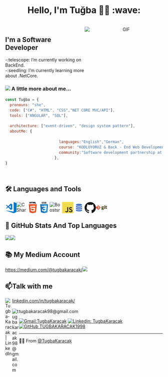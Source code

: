 
<h1 align="center">
 Hello, I'm Tuğba 🙋‍♀️ :wave:
 </h1>
<br />
<div align="center">
 <img align="right" alt="GIF" src="https://camo.githubusercontent.com/6607041227d81f650340ff070cc2843518acad359b57e5bb054a9fb7127aa041/68747470733a2f2f63646e2e6472696262626c652e636f6d2f75736572732f323634363432332f73637265656e73686f74732f353530373139362f636f6d70757465722e676966" width="250" height="160" />
</div>


<h2 align="left">
I'm a Software Developer
</h2>
-:telescope: I’m currently working on BackEnd.<br/>
-:seedling: I’m currently learning more about .NetCore.<br/>


 
### <img src="https://media.giphy.com/media/j2pOGeGYKe2xCCKwfi/giphy.gif" width="50"> A little more about me...  
```javascript
const Tuğba = {
  pronouns: "she",
  code: ["C#", "HTML", "CSS","NET CORE MVC/API"],
  tools: ["ANGULAR", "SQL"],
  
  architecture: ["event-driven", "design system pattern"],
  aboutMe: {
  
                        languages:"English","German", 
                        course: "KODLUYORUZ & Back - End Web Development 101 Bootcamp",
                        community:"Software development partnership at İskenderun Technical University", 
                      },
}
```

<br /><h2 align="left">
 🛠 Languages and Tools
</h2>
<img align="left" alt="Visual Studio Code" width="36px" src="https://raw.githubusercontent.com/github/explore/80688e429a7d4ef2fca1e82350fe8e3517d3494d/topics/visual-studio-code/visual-studio-code.png" />
<img align="left" alt="CSharp" width="34px"  height="34px"  src="https://seeklogo.com/images/C/c-sharp-c-logo-02F17714BA-seeklogo.com.png" />
<img align="left" alt="HTML5" width="36px" src="https://raw.githubusercontent.com/github/explore/80688e429a7d4ef2fca1e82350fe8e3517d3494d/topics/html/html.png" />
<img align="left" alt="CSS3" width="36px" src="https://raw.githubusercontent.com/github/explore/80688e429a7d4ef2fca1e82350fe8e3517d3494d/topics/css/css.png" />
<img align="left" alt="Boostsrap" width="40px"  height="40px" src="https://www.logo.wine/a/logo/Bootstrap_(front-end_framework)/Bootstrap_(front-end_framework)-Logo.wine.svg"/>
<img align="left" alt="JavaScript" width="36px" src="https://raw.githubusercontent.com/github/explore/80688e429a7d4ef2fca1e82350fe8e3517d3494d/topics/javascript/javascript.png" />
<img align="left" alt="SQL" width="36px" src="https://raw.githubusercontent.com/github/explore/80688e429a7d4ef2fca1e82350fe8e3517d3494d/topics/sql/sql.png" />
<img align="left" alt="GitHub" width="36px" src="https://raw.githubusercontent.com/github/explore/78df643247d429f6cc873026c0622819ad797942/topics/github/github.png" />
<img align="left" alt="Git" width="36px" src="https://raw.githubusercontent.com/github/explore/80688e429a7d4ef2fca1e82350fe8e3517d3494d/topics/git/git.png" />



<br />


<br />


## 📌 GitHub Stats And Top Languages

  <img align="" height='130px' src="https://github-readme-stats.vercel.app/api?username=TUGBAKARACAK1998&hide_title=true&show_icons=true&include_all_commits=true&line_height=21&bg_color=0,EC6C6C,FFD479,FFFC79,73FA79&theme=graywhite" /><img align="" height='130px' src="https://github-readme-stats.vercel.app/api/top-langs/?username=TUGBAKARACAK1998&hide_title=true&layout=compact&bg_color=0,73FA79,73FDFF,7A81FF&theme=graywhite" />
  


## 📚 My Medium Account
<a href="https://www.thoughtworks.com"></a>https://medium.com/@tugbakaracak/<img src="https://media.giphy.com/media/WUm5SGPrHY9ljBp3p8/giphy.gif" width="30"> <br/>
## 📫Talk with me 

<img align="left" alt="Tugba-Karacak | LinkedIn" width="22px" src="https://cdn.jsdelivr.net/npm/simple-icons@v3/icons/linkedin.svg" />
<a href="https://www.linkedin.com/in/tugbakaracak/" align="left" alt="Tugba-Karacak| LinkedIn" width="22px">linkedin.com/in/tugbakaracak/<a/><br/><br/>
<img align="left" alt="tugbakaracak98@gmail.com" width="22px" src="https://cdn4.iconfinder.com/data/icons/social-media-logos-6/512/112-gmail_email_mail-512.png"/>tugbakaracak98@gmail.com<br/>
</em></p>


 [![Gmail:TugbaKaracak](https://img.shields.io/badge/-TugbaKaracak-white?style=flat-square&logo=Gmail&logoColor=blue&link=https://mail.google.com/)](https://mail.google.com/)
[![Linkedin: TugbaKaracak](https://img.shields.io/badge/-TugbaKaracak-blue?style=flat-square&logo=Linkedin&logoColor=white&link=https://www.linkedin.com/in/tugbakaracak/)](https://www.linkedin.com/in/tugbakaracak/)
[![GitHub TUGBAKARACAK1998](https://img.shields.io/github/followers/TUGBAKARACAK1998?label=follow&style=social)](https://github.com/TUGBAKARACAK1998)


---
👩‍💼 From [@TugbaKaracak](https://github.com/TUGBAKARACAK1998)

